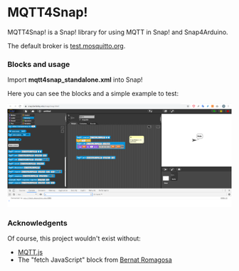 # MQTT4Snap!

MQTT4Snap! is a Snap! library for using MQTT in Snap! and Snap4Arduino.

The default broker is  [test.mosquitto.org](https://test.mosquitto.org).

### Blocks and usage

Import  **mqtt4snap_standalone.xml** into Snap!

Here you can see the blocks and a simple example to test:

![Minimal example](mqtt4snap.png)
 
 
### Acknowledgents

Of course, this project wouldn't exist without:

- [MQTT.js](https://github.com/mqttjs/MQTT.js)
- The "fetch JavaScript" block from [Bernat Romagosa](https://github.com/bromagosa)


